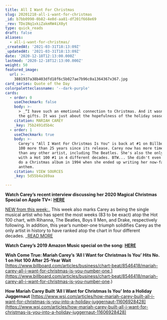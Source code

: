 ```yaml
---
title: All I Want For Christmas
slug: 20201218-all-i-want-for-christmas
_id: b7bb0990-0b82-4e0d-aa81-df201f668e69
_rev: TDo1Nq1xkiZakmRW4iX0yt
type: quick_reads
draft: false
aliases:
  - all-i-want-for-christmas/
_createdAt: '2021-03-31T18:13:09Z'
_updatedAt: '2021-03-31T18:13:09Z'
date: '2020-12-18T12:13:00.000Z'
lastmod: '2020-12-18T12:13:00.000Z'
weight: 50
featured_image:
  url: >-
    3881937a38b403dfd18f6c5b027ae7b96c0a1364367x367.jpg
card_series: Quote of the Day
colorpaletteclassname: '--dark-purple'
cards:
  - order: 0
    useCheckmark: false
    body: >-
      > _“I have such an emotional connection to Christmas. And it wasn’t about
      the gifts. It was just about the hopefulness of the holiday season…”_
    citation: MARIAH CAREY
    _key: 75b2491d5b4c
  - order: 1
    useCheckmark: true
    body: >-
      Carey's "All I Want For Christmas Is You" is back at #1 on Billboard's Hot
      100 more than 25 years since its release. Carey now has more time at #1
      than any other artist, including The Beatles. She's also the only artist
      with a Hot 100 #1 in 4 different decades. BTW... She didn't even *want* to
      do a Christmas album in 1994 when she ended up writing her now-famous
      anthem.
    citation: VIEW SOURCES
    _key: 5d55b4a169aa

---
```

**Watch Carey’s recent interview discussing her 2020 Magical Christmas Special on Apple TV+:** [**HERE**](https://www.billboard.com/charts/hot-100)

[NEW from this week:](https://www.harpersbazaar.com/culture/art-books-music/a34975078/mariah-carey-all-i-want-for-christmas-is-you-number-one-again/)_ This week also marks Carey as being the single musical artist who has spent the most weeks (83 to be exact) atop the Hot 100 chart, with Rihanna, The Beatles, Boys II Men, and Drake, respectively following. In addition, this year’s number-one triumph solidifies Carey as the only artist in history to have ranked atop the chart in four different decades. _[READ MORE](https://www.harpersbazaar.com/culture/art-books-music/a34975078/mariah-carey-all-i-want-for-christmas-is-you-number-one-again/)

**Watch Carey’s 2019 Amazon Music special on the song:** [**HERE**](https://youtu.be/N_Vhz5BiypU)

**Wish Come True: Mariah Carey’s ‘All I Want for Christmas Is You’ Hits No. 1 on Hot 100 After 25-Year Wait**  
[https://www.billboard.com/articles/business/chart-beat/8546418/mariah-carey-all-i-want-for-christmas-is-you-number-one.](https://www.billboard.com/articles/business/chart-beat/8546418/mariah-carey-all-i-want-for-christmas-is-you-number-one.)

**How Mariah Carey Built ‘All I Want for Christmas Is You’ Into a Holiday Juggernaut** [https://www.wsj.com/articles/how-mariah-carey-built-all-i-want-for-christmas-is-you-into-a-holiday-juggernaut-11606928428](https://www.wsj.com/articles/how-mariah-carey-built-all-i-want-for-christmas-is-you-into-a-holiday-juggernaut-11606928428)